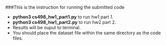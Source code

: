 ###This is the instruction for running the submitted code
* __python3 cs498_hw1_part1.py__ to run hw1 part 1.
* __python3 cs498_hw1_part2.py__ to run hw2 part 2.
* Results will be ouput to terminal.
* You should place the dataset file within the same directory as the code files.